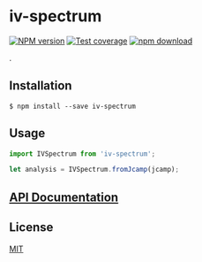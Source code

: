 # iv-spectrum

[![NPM version][npm-image]][npm-url]
[![Test coverage][codecov-image]][codecov-url]
[![npm download][download-image]][download-url]

.

## Installation

`$ npm install --save iv-spectrum`

## Usage

```js
import IVSpectrum from 'iv-spectrum';

let analysis = IVSpectrum.fromJcamp(jcamp);


```

## [API Documentation](https://cheminfo.github.io/iv-spectrum/)

## License

[MIT](./LICENSE)

[npm-image]: https://img.shields.io/npm/v/iv-spectrum.svg?style=flat-square
[npm-url]: https://www.npmjs.com/package/iv-spectrum
[codecov-image]: https://img.shields.io/codecov/c/github/cheminfo/iv-spectrum.svg?style=flat-square
[codecov-url]: https://codecov.io/gh/cheminfo/iv-spectrum
[download-image]: https://img.shields.io/npm/dm/iv-spectrum.svg?style=flat-square
[download-url]: https://www.npmjs.com/package/iv-spectrum
